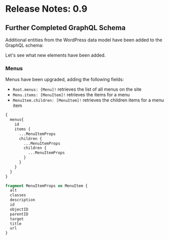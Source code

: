 # Release Notes: 0.9

## Further Completed GraphQL Schema

Additional entities from the WordPress data model have been added to the GraphQL schema:

<!-- Add this image! -->
<!-- <a href="../../images/graphql-schema-v09.png" target="_blank">![GraphQL schema](../../images/graphql-schema-v09.png)</a> -->

Let's see what new elements have been added.

### Menus

Menus have been upgraded, adding the following fields:

- `Root.menus: [Menu]!` retrieves the list of all menus on the site
- `Menu.items: [MenuItem]!` retrieves the items for a menu
- `MenuItem.children: [MenuItem]!` retrieves the children items for a menu item

```graphql
{
  menus{
    id
    items {
      ...MenuItemProps
      children {
        ...MenuItemProps
        children {
          ...MenuItemProps
        }
      }
    }
  }
}

fragment MenuItemProps on MenuItem {
  alt
  classes
  description
  id
  objectID
  parentID
  target
  title
  url
}
```
